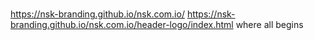 #
https://nsk-branding.github.io/nsk.com.io/
https://nsk-branding.github.io/nsk.com.io/header-logo/index.html
where all begins
